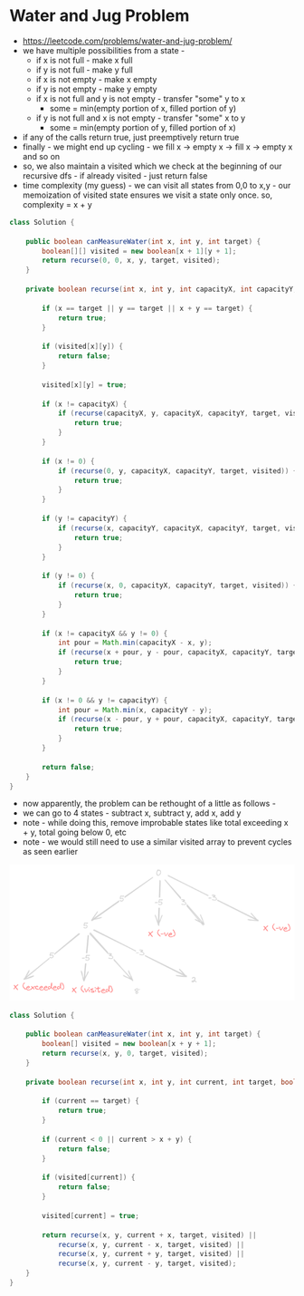 # Water and Jug Problem

- https://leetcode.com/problems/water-and-jug-problem/
- we have multiple possibilities from a state - 
  - if x is not full - make x full
  - if y is not full - make y full
  - if x is not empty - make x empty
  - if y is not empty - make y empty
  - if x is not full and y is not empty - transfer "some" y to x
    - some = min(empty portion of x, filled portion of y)
  - if y is not full and x is not empty - transfer "some" x to y
    - some = min(empty portion of y, filled portion of x)
- if any of the calls return true, just preemptively return true
- finally - we might end up cycling - we fill x -> empty x -> fill x -> empty x and so on
- so, we also maintain a visited which we check at the beginning of our recursive dfs - if already visited - just return false
- time complexity (my guess) - we can visit all states from 0,0 to x,y - our memoization of visited state ensures we visit a state only once. so, complexity = x + y

```java
class Solution {

    public boolean canMeasureWater(int x, int y, int target) {
        boolean[][] visited = new boolean[x + 1][y + 1];
        return recurse(0, 0, x, y, target, visited);
    }

    private boolean recurse(int x, int y, int capacityX, int capacityY, int target, boolean[][] visited) {

        if (x == target || y == target || x + y == target) {
            return true;
        }

        if (visited[x][y]) {
            return false;
        }

        visited[x][y] = true;

        if (x != capacityX) {
            if (recurse(capacityX, y, capacityX, capacityY, target, visited)) {
                return true;
            }
        }

        if (x != 0) {
            if (recurse(0, y, capacityX, capacityY, target, visited)) {
                return true;
            }
        }

        if (y != capacityY) {
            if (recurse(x, capacityY, capacityX, capacityY, target, visited)) {
                return true;
            }
        }

        if (y != 0) {
            if (recurse(x, 0, capacityX, capacityY, target, visited)) {
                return true;
            }
        }

        if (x != capacityX && y != 0) {
            int pour = Math.min(capacityX - x, y);
            if (recurse(x + pour, y - pour, capacityX, capacityY, target, visited)) {
                return true;
            }
        }

        if (x != 0 && y != capacityY) {
            int pour = Math.min(x, capacityY - y);
            if (recurse(x - pour, y + pour, capacityX, capacityY, target, visited)) {
                return true;
            }
        }

        return false;
    }
}
```

- now apparently, the problem can be rethought of a little as follows -
- we can go to 4 states - subtract x, subtract y, add x, add y
- note - while doing this, remove improbable states like total exceeding x + y, total going below 0, etc
- note - we would still need to use a similar visited array to prevent cycles as seen earlier

![](./water-jug-reimagined.png)

```java
class Solution {

    public boolean canMeasureWater(int x, int y, int target) {
        boolean[] visited = new boolean[x + y + 1];
        return recurse(x, y, 0, target, visited);
    }

    private boolean recurse(int x, int y, int current, int target, boolean[] visited) {

        if (current == target) {
            return true;
        }

        if (current < 0 || current > x + y) {
            return false;
        }

        if (visited[current]) {
            return false;
        }

        visited[current] = true;

        return recurse(x, y, current + x, target, visited) || 
            recurse(x, y, current - x, target, visited) || 
            recurse(x, y, current + y, target, visited) || 
            recurse(x, y, current - y, target, visited);
    }
}
```
